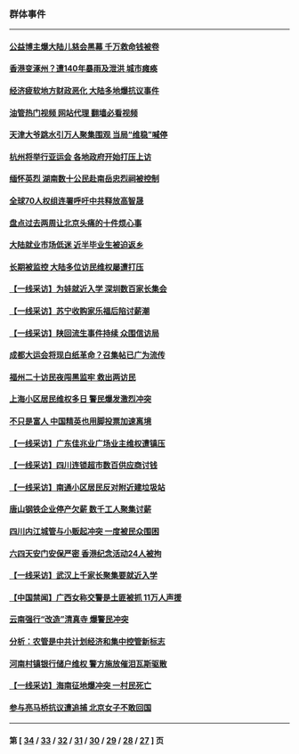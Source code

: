 ### 群体事件
---
#### [公益博主爆大陆儿慈会黑幕 千万救命钱被卷](../../pages/ncid279/n14072914.md?09150445) 
#### [香港变涿州？遭140年暴雨及泄洪 城市瘫痪](../../pages/ncid279/n14069515.md?09150445) 
#### [经济疲软地方财政恶化 大陆多地爆抗议事件](../../pages/ncid279/n14068568.md?09150445) 
#### [油管热门视频 网站代理 翻墙必看视频](http://138.2.39.72:81/youtube.html?epic-marker?09150445)
#### [天津大爷跳水引万人聚集围观 当局“维稳”喊停](../../pages/ncid279/n14068364.md?09150445) 
#### [杭州将举行亚运会 各地政府开始打压上访](../../pages/ncid279/n14059747.md?09150445) 
#### [缅怀英烈 湖南数十公民赴南岳忠烈祠被控制](../../pages/ncid279/n14055318.md?09150445) 
#### [全球70人权组连署呼吁中共释放高智晟](../../pages/ncid279/n14055054.md?09150445) 
#### [盘点过去两周让北京头痛的十件烦心事](../../pages/ncid279/n14052654.md?09150445) 
#### [大陆就业市场低迷 近半毕业生被迫返乡](../../pages/ncid279/n14050945.md?09150445) 
#### [长期被监控 大陆多位访民维权屡遭打压](../../pages/ncid279/n14049331.md?09150445) 
#### [【一线采访】为娃就近入学 深圳数百家长集会](../../pages/ncid279/n14044246.md?09150445) 
#### [【一线采访】苏宁收购家乐福后陷讨薪潮](../../pages/ncid279/n14042224.md?09150445) 
#### [【一线采访】陕回流生事件持续 众围信访局](../../pages/ncid279/n14040242.md?09150445) 
#### [成都大运会将现白纸革命？召集帖已广为流传](../../pages/ncid279/n14033119.md?09150445) 
#### [福州二十访民夜闯黑监牢 救出两访民](../../pages/ncid279/n14031617.md?09150445) 
#### [上海小区居民维权多日 警民爆发激烈冲突](../../pages/ncid279/n14029221.md?09150445) 
#### [不只是富人 中国精英也用脚投票加速离境](../../pages/ncid279/n14029086.md?09150445) 
#### [【一线采访】广东佳兆业广场业主维权遭镇压](../../pages/ncid279/n14028175.md?09150445) 
#### [【一线采访】四川连锁超市数百供应商讨钱](../../pages/ncid279/n14025102.md?09150445) 
#### [【一线采访】南通小区居民反对附近建垃圾站](../../pages/ncid279/n14021690.md?09150445) 
#### [唐山钢铁企业停产欠薪 数千工人聚集讨薪](../../pages/ncid279/n14017404.md?09150445) 
#### [四川内江城管与小贩起冲突 一度被民众围困](../../pages/ncid279/n14015922.md?09150445) 
#### [六四天安门安保严密 香港纪念活动24人被拘](../../pages/ncid279/n14009800.md?09150445) 
#### [【一线采访】武汉上千家长聚集要就近入学](../../pages/ncid279/n14009497.md?09150445) 
#### [【中国禁闻】广西女称交警是土匪被抓 11万人声援](../../pages/ncid279/n14006869.md?09150445) 
#### [云南强行“改造”清真寺 爆警民冲突](../../pages/ncid279/n14005561.md?09150445) 
#### [分析：农管是中共计划经济和集中控管新标志](../../pages/ncid279/n14000665.md?09150445) 
#### [河南村镇银行储户维权 警方施放催泪瓦斯驱散](../../pages/ncid279/n13998750.md?09150445) 
#### [【一线采访】海南征地爆冲突 一村民死亡](../../pages/ncid279/n13989137.md?09150445) 
#### [参与亮马桥抗议遭追捕 北京女子不敢回国](../../pages/ncid279/n13985420.md?09150445) 

---
#### 第 [ [34](./34.md?09150445) / [33](./33.md?09150445) / [32](./32.md?09150445) / [31](./31.md?09150445) / [30](./30.md?09150445) / [29](./29.md?09150445) / [28](./28.md?09150445) / [27](./27.md?09150445) ] 页
